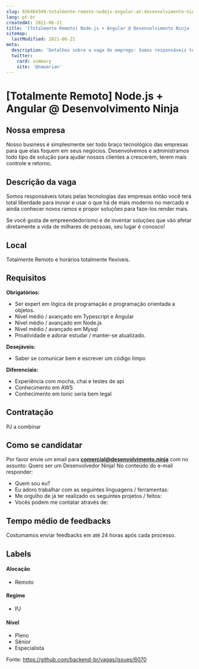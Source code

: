 ```yaml
---
slug: 926464349-totalmente-remoto-nodejs-angular-at-desenvolvimento-ninja
lang: pt-br
createdAt: 2021-06-21
title: '[Totalmente Remoto] Node.js + Angular @ Desenvolvimento Ninja - Vaga de Emprego'
sitemap:
  lastModified: 2021-06-21
meta:
  description: 'Detalhes sobre a vaga de emprego: Somos responsáveis totais pelas tecnologias das empresas então você terá total liberdade para inovar e usar o que há de mais moderno no mercado e ainda conhecer novos ramos e propor soluções para faze-los render mais. Se você gosta de empreendedorismo e de inventar soluções que vão afetar diretamente a vida de milhares de pessoas, seu lugar é conosco!'
  twitter:
    card: summary
    site: '@nawarian'
---
```


# [Totalmente Remoto] Node.js + Angular @ Desenvolvimento Ninja

## Nossa empresa

Nosso business é simplesmente ser todo braço tecnológico das empresas para que elas foquem em seus negócios. Desenvolvemos e administramos todo tipo de solução para ajudar nossos clientes a crescerem, terem mais controle e retorno.

## Descrição da vaga

Somos responsáveis totais pelas tecnologias das empresas então você terá total liberdade para inovar e usar o que há de mais moderno no mercado e ainda conhecer novos ramos e propor soluções para faze-los render mais.

Se você gosta de empreendedorismo e de inventar soluções que vão afetar diretamente a vida de milhares de pessoas, seu lugar é conosco!

## Local

Totalmente Remoto e horários totalmente flexíveis.

## Requisitos

**Obrigatórios:**
- Ser expert em lógica de programação e programação orientada a objetos.
- Nível médio / avançado em Typescript e Angular
- Nível médio / avançado em Node.js
- Nivel médio / avançado em Mysql
- Proatividade e adorar estudar / manter-se atualizado.

**Desejáveis:**
- Saber se comunicar bem e escrever um código limpo

**Diferenciais:**
- Experiência com mocha, chai e testes de api
- Conhecimento em AWS
- Conhecimento em Ionic seria bem legal

## Contratação

PJ a combinar

## Como se candidatar

Por favor envie um email para **comercial@desenvolvimento.ninja** com no assunto: Quero ser um Desenvolvedor Ninja!
No conteúdo do e-mail responder:

- Quem sou eu?
- Eu adoro trabalhar com as seguintes linguagens / ferramentas:
- Me orgulho de já ter realizado os seguintes projetos / feitos:
- Vocês podem me contatar através de:

## Tempo médio de feedbacks

Costumamos enviar feedbacks em até 24 horas após cada processo.

## Labels
<!-- retire os labels que não fazem sentido à vaga -->

#### Alocação
- Remoto

#### Regime
- PJ

#### Nível
- Pleno
- Sênior
- Especialista


Fonte: https://github.com/backend-br/vagas/issues/6070
